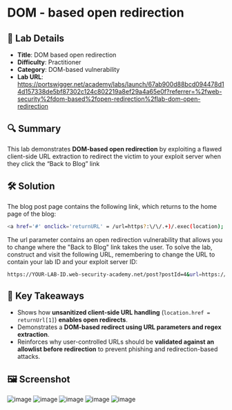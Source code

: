 # DOM - based open redirection

## 📌 Lab Details
- **Title**: DOM based open redirection
- **Difficulty**: Practitioner
- **Category**: DOM-based vulnerability
- **Lab URL**: https://portswigger.net/academy/labs/launch/67ab900d88bcd094478d14d157338de5bf87302c124c802219a8ef29a4a65e0f?referrer=%2fweb-security%2fdom-based%2fopen-redirection%2flab-dom-open-redirection

## 🔍 Summary
This lab demonstrates **DOM-based open redirection** by exploiting a flawed client-side URL extraction to redirect the victim to your exploit server when they click the “Back to Blog” link

## 🛠 Solution
The blog post page contains the following link, which returns to the home page of the blog: 
```sh
<a href='#' onclick='returnURL' = /url=https?:\/\/.+)/.exec(location); if(returnUrl)location.href = returnUrl[1];else location.href = "/"'>Back to Blog</a>
```
The url parameter contains an open redirection vulnerability that allows you to change where the "Back to Blog" link takes the user. To solve the lab, construct and visit the following URL, remembering to change the URL to contain your lab ID and your exploit server ID:
```sh
https://YOUR-LAB-ID.web-security-academy.net/post?postId=4&url=https://YOUR-EXPLOIT-SERVER-ID.exploit-server.net/
```

## 📖 Key Takeaways
- Shows how **unsanitized client-side URL handling** (`location.href = returnUrl[1]`) **enables open redirects**.
- Demonstrates a **DOM-based redirect using URL parameters and regex extraction**.
- Reinforces why user-controlled URLs should be **validated against an allowlist before redirection** to prevent phishing and redirection-based attacks.

## 🖼️ Screenshot 
![image](https://github.com/user-attachments/assets/fab6540d-380d-42dd-b894-877a29368413)
![image](https://github.com/user-attachments/assets/a2ecf931-a524-4c50-bb34-2c61019e0bdf)
![image](https://github.com/user-attachments/assets/51f0b4ba-dee0-450f-b44f-4ef7688dc506)
![image](https://github.com/user-attachments/assets/f7bf128a-9877-4333-8484-931b6b55c6f1)
![image](https://github.com/user-attachments/assets/103dcfc5-a049-4d53-9938-a08299a309f8)
